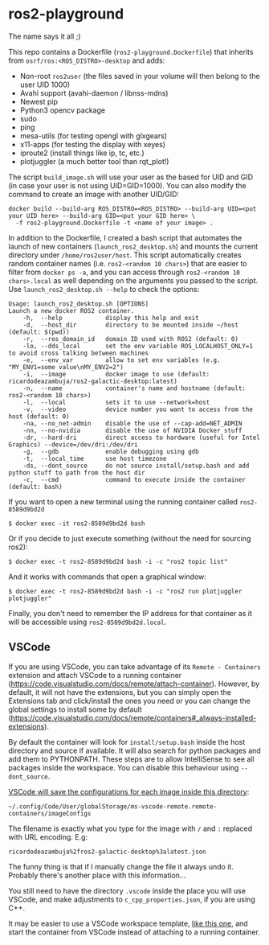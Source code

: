 # ros2-playground
The name says it all ;)


This repo contains a Dockerfile (`ros2-playground.Dockerfile`) that inherits from `osrf/ros:<ROS_DISTRO>-desktop` and adds:
* Non-root `ros2user` (the files saved in your volume will then belong to the user UID 1000)
* Avahi support (avahi-daemon / libnss-mdns)
* Newest pip
* Python3 opencv package
* sudo
* ping 
* mesa-utils (for testing opengl with glxgears)
* x11-apps (for testing the display with xeyes)
* iproute2 (install things like ip, tc, etc.)
* plotjuggler (a much better tool than rqt_plot!)



The script `build_image.sh` will use your user as the based for UID and GID (in case your user is not using UID=GID=1000). 
You can also modify the command to create an image with another UID/GID:
```
docker build --build-arg ROS_DISTRO=<ROS_DISTRO> --build-arg UID=<put your UID here> --build-arg GID=<put your GID here> \
  -f ros2-playground.Dockerfile -t <name of your image> .
```

In addition to the Dockerfile, I created a bash script that automates the launch of new containers (`launch_ros2_desktop.sh`) 
and mounts the current directory under `/home/ros2user/host`.
This script automatically creates random container names (i.e. `ros2-<random 10 chars>`) that are easier to filter from `docker ps -a`, and you can
access through `ros2-<random 10 chars>.local` as well depending on the arguments you passed to the script.
Use `launch_ros2_desktop.sh --help` to check the options:
```
Usage: launch_ros2_desktop.sh [OPTIONS]
Launch a new docker ROS2 container.
    -h,  --help            display this help and exit
    -d,  --host_dir        directory to be mounted inside ~/host (default: $(pwd))
    -r,  --ros_domain_id   domain ID used with ROS2 (default: 0)
    -lo, --dds_local       set the env variable ROS_LOCALHOST_ONLY=1 to avoid cross talking between machines
    -e,  --env_var         allow to set env variables (e.g. "MY_ENV1=some value\nMY_ENV2=2")
    -i,  --image           docker image to use (default: ricardodeazambuja/ros2-galactic-desktop:latest)
    -n,  --name            container's name and hostname (default: ros2-<random 10 chars>)
    -l,  --local           sets it to use --network=host
    -v,  --video           device number you want to access from the host (default: 0)
    -na, --no_net-admin    disable the use of --cap-add=NET_ADMIN
    -nn, --no-nvidia       disable the use of NVIDIA Docker stuff
    -dr, --hard-dri        direct access to hardware (useful for Intel Graphics) --device=/dev/dri:/dev/dri
    -g,  --gdb             enable debugging using gdb
    -t,  --local_time      use host timezone
    -ds, --dont_source     do not source install/setup.bash and add python stuff to path from the host dir
    -c,  --cmd             command to execute inside the container (default: bash)

```


If you want to open a new terminal using the running container called `ros2-8589d9bd2d`
```
$ docker exec -it ros2-8589d9bd2d bash
```

Or if you decide to just execute something (without the need for sourcing ros2):
```
$ docker exec -t ros2-8589d9bd2d bash -i -c "ros2 topic list"
```

And it works with commands that open a graphical window:
```
$ docker exec -t ros2-8589d9bd2d bash -i -c "ros2 run plotjuggler plotjuggler"
```

Finally, you don't need to remember the IP address for that container as it will be accessible using `ros2-8589d9bd2d.local`.

## VSCode
If you are using VSCode, you can take advantage of its `Remote - Containers` extension and attach VSCode to a running container (https://code.visualstudio.com/docs/remote/attach-container). However, by default, it will not have the extensions, but you can simply open the Extensions tab and click/install the ones you need or you can change the global settings to install some by default (https://code.visualstudio.com/docs/remote/containers#_always-installed-extensions).


By default the container will look for `install/setup.bash` inside the host directory and source if available. 
It will also search for python packages and add them to PYTHONPATH. These steps are to allow IntelliSense to see all packages inside the workspace. 
You can disable this behaviour using `--dont_source`.


[VSCode will save the configurations for each image inside this directory](https://code.visualstudio.com/docs/remote/attach-container#_attached-container-configuration-files):

`~/.config/Code/User/globalStorage/ms-vscode-remote.remote-containers/imageConfigs`

The filename is exactly what you type for the image with `/` and `:` replaced with URL encoding. E.g: 

`ricardodeazambuja%2fros2-galactic-desktop%3alatest.json`

The funny thing is that if I manually change the file it always undo it. Probably there's another place with this information...

You still need to have the directory `.vscode` inside the place you will use VSCode, and make adjustments to `c_cpp_properties.json`, if you are using C++.

It may be easier to use a VSCode workspace template, [like this one](https://github.com/athackst/vscode_ros2_workspace), and start the container from VSCode instead of attaching to a running container.